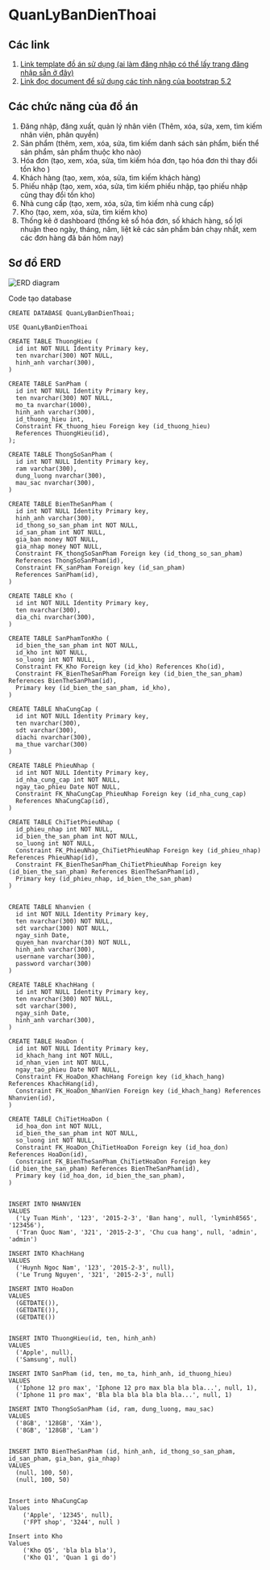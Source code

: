 ﻿# QuanLyBanDienThoai

## Các link
1. [Link template đồ án sử dụng (ai làm đăng nhập có thể lấy trang đăng nhập sẵn ở đây)](https://bootstrapmade.com/nice-admin-bootstrap-admin-html-template/)
2. [Link đọc document để sử dụng các tính năng của bootstrap 5.2](https://getbootstrap.com/docs/5.2/getting-started/introduction/)

## Các chức năng của đồ án
1. Đăng nhập, đăng xuất, quản lý nhân viên (Thêm, xóa, sửa, xem, tìm kiếm nhân viên, phân quyền) 
2. Sản phẩm (thêm, xem, xóa, sửa, tìm kiếm danh sách sản phẩm, biến thể sản phẩm, sản phẩm thuộc kho nào)
3. Hóa đơn (tạo, xem, xóa, sửa, tìm kiếm hóa đơn, tạo hóa đơn thì thay đổi tồn kho )
4. Khách hàng (tạo, xem, xóa, sửa, tìm kiếm khách hàng)
5. Phiếu nhập (tạo, xem, xóa, sửa, tìm kiếm phiếu nhập, tạo phiếu nhập cũng thay đổi tồn kho)
6. Nhà cung cấp (tạo, xem, xóa, sửa, tìm kiếm nhà cung cấp)
7. Kho (tạo, xem, xóa, sửa, tìm kiếm kho)
8. Thống kê ở dashboard (thống kê số hóa đơn, số khách hàng, số lợi nhuận theo ngày, tháng, năm, liệt kê các sản phẩm bán chạy nhất, xem các đơn hàng đã bán hôm nay)

## Sơ đồ ERD
![ERD diagram](/Content/img/ERD.png)

Code tạo database
```
CREATE DATABASE QuanLyBanDienThoai;

USE QuanLyBanDienThoai

CREATE TABLE ThuongHieu (
  id int NOT NULL Identity Primary key,
  ten nvarchar(300) NOT NULL,
  hinh_anh varchar(300),
)

CREATE TABLE SanPham (
  id int NOT NULL Identity Primary key,
  ten nvarchar(300) NOT NULL,
  mo_ta nvarchar(1000),
  hinh_anh varchar(300),
  id_thuong_hieu int,
  Constraint FK_thuong_hieu Foreign key (id_thuong_hieu) 
  References ThuongHieu(id),
);

CREATE TABLE ThongSoSanPham (
  id int NOT NULL Identity Primary key,
  ram varchar(300),
  dung_luong nvarchar(300),
  mau_sac nvarchar(300),
)

CREATE TABLE BienTheSanPham (
  id int NOT NULL Identity Primary key,
  hinh_anh varchar(300),
  id_thong_so_san_pham int NOT NULL,
  id_san_pham int NOT NULL,
  gia_ban money NOT NULL,
  gia_nhap money NOT NULL,
  Constraint FK_thongSoSanPham Foreign key (id_thong_so_san_pham)
  References ThongSoSanPham(id),
  Constraint FK_sanPham Foreign key (id_san_pham)
  References SanPham(id),
)

CREATE TABLE Kho (
  id int NOT NULL Identity Primary key,
  ten nvarchar(300),
  dia_chi nvarchar(300),
)

CREATE TABLE SanPhamTonKho (
  id_bien_the_san_pham int NOT NULL,
  id_kho int NOT NULL,
  so_luong int NOT NULL,
  Constraint FK_Kho Foreign key (id_kho) References Kho(id),
  Constraint FK_BienTheSanPham Foreign key (id_bien_the_san_pham) References BienTheSanPham(id),
  Primary key (id_bien_the_san_pham, id_kho),
)

CREATE TABLE NhaCungCap (
  id int NOT NULL Identity Primary key,
  ten nvarchar(300),
  sdt varchar(300),
  diachi nvarchar(300),
  ma_thue varchar(300)
)

CREATE TABLE PhieuNhap (
  id int NOT NULL Identity Primary key,
  id_nha_cung_cap int NOT NULL, 
  ngay_tao_phieu Date NOT NULL,
  Constraint FK_NhaCungCap_PhieuNhap Foreign key (id_nha_cung_cap)
  References NhaCungCap(id),
)

CREATE TABLE ChiTietPhieuNhap (
  id_phieu_nhap int NOT NULL,
  id_bien_the_san_pham int NOT NULL,
  so_luong int NOT NULL,
  Constraint FK_PhieuNhap_ChiTietPhieuNhap Foreign key (id_phieu_nhap) References PhieuNhap(id),
  Constraint FK_BienTheSanPham_ChiTietPhieuNhap Foreign key (id_bien_the_san_pham) References BienTheSanPham(id),
  Primary key (id_phieu_nhap, id_bien_the_san_pham)
)


CREATE TABLE Nhanvien (
  id int NOT NULL Identity Primary key,
  ten nvarchar(300) NOT NULL,
  sdt varchar(300) NOT NULL,
  ngay_sinh Date,
  quyen_han nvarchar(30) NOT NULL,
  hinh_anh varchar(300),
  usernane varchar(300),
  password varchar(300)
)

CREATE TABLE KhachHang (
  id int NOT NULL Identity Primary key,
  ten nvarchar(300) NOT NULL,
  sdt varchar(300),
  ngay_sinh Date,
  hinh_anh varchar(300),
)

CREATE TABLE HoaDon (
  id int NOT NULL Identity Primary key,
  id_khach_hang int NOT NULL,
  id_nhan_vien int NOT NULL,
  ngay_tao_phieu Date NOT NULL,
  Constraint FK_HoaDon_KhachHang Foreign key (id_khach_hang) References KhachHang(id),
  Constraint FK_HoaDon_NhanVien Foreign key (id_khach_hang) References Nhanvien(id),
)

CREATE TABLE ChiTietHoaDon (
  id_hoa_don int NOT NULL,
  id_bien_the_san_pham int NOT NULL,
  so_luong int NOT NULL,
  Constraint FK_HoaDon_ChiTietHoaDon Foreign key (id_hoa_don) References HoaDon(id),
  Constraint FK_BienTheSanPham_ChiTietHoaDon Foreign key (id_bien_the_san_pham) References BienTheSanPham(id),
  Primary key (id_hoa_don, id_bien_the_san_pham),
)


INSERT INTO NHANVIEN
VALUES
  ('Ly Tuan Minh', '123', '2015-2-3', 'Ban hang', null, 'lyminh8565', '123456'),
  ('Tran Quoc Nam', '321', '2015-2-3', 'Chu cua hang', null, 'admin', 'admin')

INSERT INTO KhachHang
VALUES
  ('Huynh Ngoc Nam', '123', '2015-2-3', null),
  ('Le Trung Nguyen', '321', '2015-2-3', null)

INSERT INTO HoaDon
VALUES
  (GETDATE()),
  (GETDATE()),
  (GETDATE())


INSERT INTO ThuongHieu(id, ten, hinh_anh)
VALUES
  ('Apple', null),
  ('Samsung', null)

INSERT INTO SanPham (id, ten, mo_ta, hinh_anh, id_thuong_hieu)
VALUES
  ('Iphone 12 pro max', 'Iphone 12 pro max bla bla bla...', null, 1),
  ('Iphone 11 pro max', 'Bla bla bla bla bla bla...', null, 1)

INSERT INTO ThongSoSanPham (id, ram, dung_luong, mau_sac)
VALUES
  ('8GB', '128GB', 'Xám'),
  ('8GB', '128GB', 'Lam')


INSERT INTO BienTheSanPham (id, hinh_anh, id_thong_so_san_pham, id_san_pham, gia_ban, gia_nhap)
VALUES
  (null, 100, 50),
  (null, 100, 50)


Insert into NhaCungCap 
Values
	('Apple', '12345', null),
	('FPT shop', '3244', null )

Insert into Kho
Values
	('Kho Q5', 'bla bla bla'),
	('Kho Q1', 'Quan 1 gi do')
```